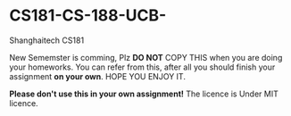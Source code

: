 # CS181-CS-188-UCB-
Shanghaitech CS181

New Sememster is comming, Plz __DO NOT__ COPY THIS when you are doing your homeworks. 
You can refer from this, after all you should finish your assignment __on your own__. 
HOPE YOU ENJOY IT.

__Please don't use this in your own assignment!__ The licence is Under MIT licence.
